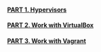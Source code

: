 #### [PART 1. Hypervisors](https://github.com/JuniorDevOps/DevOps_online_Kiev_2020Q42021Q1/tree/main/m2/task2.1/part1/README.MD)

#### [PART 2. Work with VirtualBox](https://github.com/JuniorDevOps/DevOps_online_Kiev_2020Q42021Q1/tree/main/m2/task2.1/part2/README.MD)

#### [PART 3. Work with Vagrant](/m2/task2.1/part3/README.MD)
